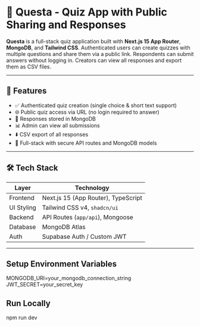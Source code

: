 # 🎯 Questa - Quiz App with Public Sharing and Responses

**Questa** is a full-stack quiz application built with **Next.js 15 App Router**, **MongoDB**, and **Tailwind CSS**. Authenticated users can create quizzes with multiple questions and share them via a public link. Respondents can submit answers without logging in. Creators can view all responses and export them as CSV files.

---

## 🚀 Features

- ✅ Authenticated quiz creation (single choice & short text support)
- 🌐 Public quiz access via URL (no login required to answer)
- 📄 Responses stored in MongoDB
- 📊 Admin can view all submissions
- ⬇️ CSV export of all responses
- 🧪 Full-stack with secure API routes and MongoDB models

---

## 🛠 Tech Stack

| Layer        | Technology                             |
|--------------|-----------------------------------------|
| Frontend     | Next.js 15 (App Router), TypeScript     |
| UI Styling   | Tailwind CSS v4, `shadcn/ui`            |
| Backend      | API Routes (`app/api`), Mongoose        |
| Database     | MongoDB Atlas                           |
| Auth         | Supabase Auth / Custom JWT              |


---

## Setup Environment Variables
MONGODB_URI=your_mongodb_connection_string
JWT_SECRET=your_secret_key

## Run Locally
npm run dev

